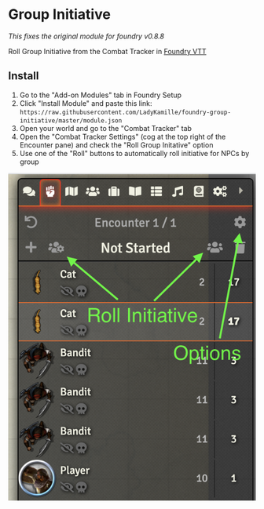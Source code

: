 # Group Initiative
_This fixes the original module for foundry v0.8.8_

Roll Group Initiative from the Combat Tracker in [Foundry VTT](https://foundryvtt.com/)

## Install

1. Go to the "Add-on Modules" tab in Foundry Setup
2. Click "Install Module" and paste this link: `https://raw.githubusercontent.com/LadyKamille/foundry-group-initiative/master/module.json`
3. Open your world and go to the "Combat Tracker" tab
4. Open the "Combat Tracker Settings" (cog at the top right of the Encounter pane) and check the "Roll Group Initative" option
5. Use one of the "Roll" buttons to automatically roll initiative for NPCs by group

![screenshot with arrows](group-initiative-screen.png)
